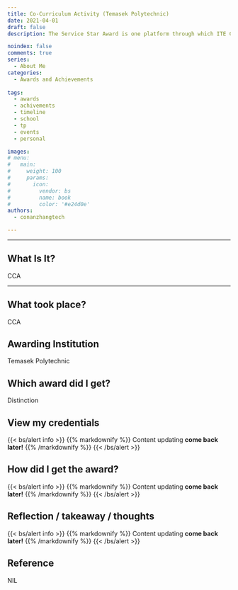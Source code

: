 ```yaml
---
title: Co-Curriculum Activity (Temasek Polytechnic)
date: 2021-04-01
draft: false
description: The Service Star Award is one platform through which ITE College recognises students who have displayed excellent service mindset towards other individuals or institutions and/or are involved in community service or have contributed to the college in notable ways.

noindex: false
comments: true
series:
  - About Me
categories:
  - Awards and Achievements
  
tags:
  - awards
  - achivements
  - timeline
  - school
  - tp
  - events
  - personal

images:
# menu:
#   main:
#     weight: 100
#     params:
#       icon:
#         vendor: bs
#         name: book
#         color: '#e24d0e'
authors:
  - conanzhangtech

---
```

---

## What Is It?

CCA

---

## What took place?

CCA

## Awarding Institution

Temasek Polytechnic

## Which award did I get?

Distinction

## View my credentials

{{< bs/alert info >}}
{{% markdownify %}}
Content updating **come back later!**
{{% /markdownify %}}
{{< /bs/alert >}}

## How did I get the award?

{{< bs/alert info >}}
{{% markdownify %}}
Content updating **come back later!**
{{% /markdownify %}}
{{< /bs/alert >}}

## Reflection / takeaway / thoughts

{{< bs/alert info >}}
{{% markdownify %}}
Content updating **come back later!**
{{% /markdownify %}}
{{< /bs/alert >}}


## Reference

NIL



